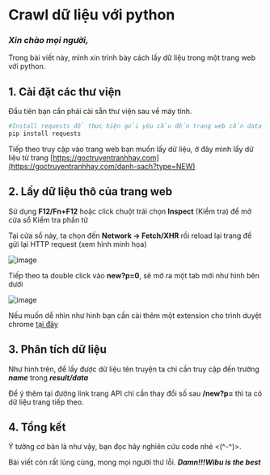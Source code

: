 # Crawl dữ liệu với python

### *Xin chào mọi người,*

Trong bài viết này, mình xin trình bày cách lấy dữ liệu trong một trang web với python.

## 1. Cài đặt các thư viện

Đầu tiên bạn cần phải cài sẵn thư viện sau về máy tính.

```bash
#Install requests để thực hiện gửi yêu cầu đến trang web cần data
pip install requests
```

Tiếp theo truy cập vào trang web bạn muốn lấy dữ liệu, ở đây mình lấy dữ liệu từ trang [https://goctruyentranhhay.com](https://goctruyentranhhay.com/danh-sach?type=NEW)

## 2. Lấy dữ liệu thô của trang web

Sử dụng **F12/Fn+F12** hoặc click chuột trái chọn **Inspect** (Kiểm tra) để mở cửa sổ Kiểm tra phần tử

Tại cửa sổ này, ta chọn đến **Network -> Fetch/XHR** rồi reload lại trang để gửi lại HTTP request (xem hình minh họa)

![image](https://user-images.githubusercontent.com/92797788/180935132-dae0552b-df8e-4aed-abc9-2a67794fbc35.png)

Tiếp theo ta double click vào **new?p=0**, sẽ mở ra một tab mới như hình bên dưới

![image](https://user-images.githubusercontent.com/92797788/180935558-d942b18c-0c90-4d8e-adf8-b42c17a898c2.png)

Nếu muốn dễ nhìn như hình bạn cần cài thêm một extension cho trình duyệt chrome [tại đây](https://chrome.google.com/webstore/detail/json-viewer-pro/eifflpmocdbdmepbjaopkkhbfmdgijcc)

## 3. Phân tích dữ liệu

Như hình trên, để lấy được dữ liệu tên truyện ta chỉ cần truy cập đến trường ***name*** trong ***result/data***

Để ý thêm tại đường link trang API chỉ cần thay đổi số sau **/new?p=** thì ta có dữ liệu trang tiếp theo. 

## 4. Tổng kết

Ý tưởng cơ bản là như vậy, bạn đọc hãy nghiên cứu code nhé <(^-^)>.

Bài viết còn rất lủng củng, mong mọi người thứ lỗi. ***Damn!!!Wibu is the best***


